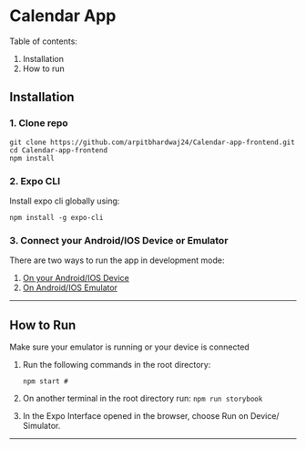 # Calendar App

Table of contents: 

1. Installation
2. How to run

## Installation

### 1. Clone repo

```
git clone https://github.com/arpitbhardwaj24/Calendar-app-frontend.git
cd Calendar-app-frontend
npm install
```

### 2. Expo CLI

Install expo cli globally using: 

`npm install -g expo-cli`

### 3. Connect your Android/IOS Device or Emulator

There are two ways to run the app in development mode:

1. [On your Android/IOS Device](https://docs.expo.io/guides/testing-on-devices/)
2. [On Android/IOS Emulator](https://docs.expo.io/workflow/android-studio-emulator/)
---

## How to Run

Make sure your emulator is running or your device is connected

1. Run the following commands in the root directory:

    `npm start #`

2. On another terminal in the root directory run:
    `npm run storybook`

3. In the Expo Interface opened in the browser, choose Run on Device/ Simulator.

___



